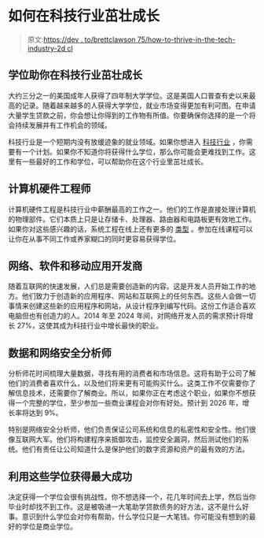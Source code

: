 # 如何在科技行业茁壮成长

> 原文:[https://dev . to/brettclawson 75/how-to-thrive-in-the-tech-industry-2d cl](https://dev.to/brettclawson75/how-to-thrive-in-the-tech-industry-2dcl)

## 学位助你在科技行业茁壮成长

大约三分之一的美国成年人获得了四年制大学学位。这是美国人口普查有史以来最高的记录。随着越来越多的人获得大学学位，就业市场变得更加有利可图。在申请大量学生贷款之前，你会想让你得到的工作物有所值。你要确保你选择的是一个将会持续发展并有工作机会的领域。

科技行业是一个短期内没有放缓迹象的就业领域。如果你想进入 [科技行业](https://www.themuse.com/advice/5-great-reasons-to-consider-a-job-in-tech) ，你需要有一个计划。如果你不知道你将获得什么学位，那么你可能会更难找到工作。这里有一些最好的工作和学位，可以帮助你在这个行业里茁壮成长。

## 计算机硬件工程师

计算机硬件工程是科技行业中薪酬最高的工作之一。他们的工作是直接处理计算机的物理部件。它们本质上只是让存储卡、处理器、路由器和电路板更有效地工作。如果你对这些感兴趣的话，系统工程在线上还有更多的 [类型](https://engineering.gwu.edu/online-programs/ms-in-systems-engineering/) 。参加在线课程可以让你在从事不同工作或养家糊口的同时更容易获得学位。

## 网络、软件和移动应用开发商

随着互联网的快速发展，人们总是需要创造新的内容。这是开发人员开始工作的地方。他们致力于创造新的应用程序、网站和互联网上的任何东西。这些人会做一切事情来创建这些新的应用程序和网站，从设计程序到编写代码。这份工作适合喜欢电脑但也有创造力的人。2014 年至 2024 年间，对网络开发人员的需求预计将增长 27%，这使其成为科技行业中增长最快的职业。

## 数据和网络安全分析师

分析师花时间梳理大量数据，寻找有用的消费者和市场信息。这将有助于公司了解他们的消费者喜欢什么，以及他们将来更有可能购买什么。这类工作不仅需要你了解信息技术，还需要你了解商业。所以，如果你正在考虑这个职业，如果你不想获得一个完整的学位，至少参加一些商业课程会对你有好处。预计到 2026 年，增长率将达到 9%。

特别是网络安全分析师，他们负责保证公司系统和信息的私密性和安全性。他们很像互联网大军。他们将构建程序来抵御攻击，监控安全漏洞，然后测试他们的系统。他们有责任让公司知道什么是保护他们的数字资源和资产的最有效的方法。

## 利用这些学位获得最大成功

[](http://www.greatfallsinformation.com/college101/choosing-a-major-can-be-difficult)决定获得一个学位会很有挑战性。你不想选择一个，花几年时间去上学，然后当你毕业时却找不到工作。这是被吸进一大笔助学贷款债务的好方法，这不是什么好事。意识到什么学位会对你有帮助，什么学位只是一大笔钱。你可能没有想到的最好的学位是商业学位。